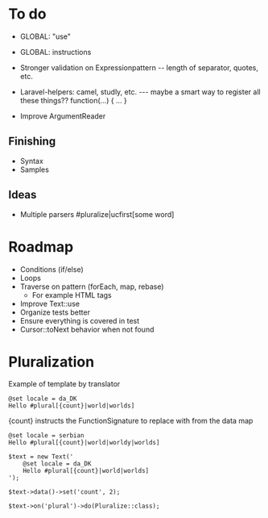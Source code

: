 # To do

* GLOBAL: "use"
* GLOBAL: instructions

* Stronger validation on Expressionpattern -- length of separator, quotes, etc.

* Laravel-helpers: camel, studly, etc. --- maybe a smart way to register all these things?? function(...) { ... }

* Improve ArgumentReader

## Finishing
* Syntax
* Samples

## Ideas
* Multiple parsers #pluralize|ucfirst[some word]

# Roadmap
* Conditions (if/else)
* Loops
* Traverse on pattern (forEach, map, rebase)
	* For example HTML tags
* Improve Text::use
* Organize tests better
* Ensure everything is covered in test
* Cursor::toNext behavior when not found

# Pluralization

Example of template by translator

```
@set locale = da_DK
Hello #plural[{count}|world|worlds]
```
{count} instructs the FunctionSignature to replace with from the data map

```
@set locale = serbian
Hello #plural[{count}|world|worldy|worlds]
```

```
$text = new Text('
	@set locale = da_DK
	Hello #plural[{count}|world|worlds]
');

$text->data()->set('count', 2);

$text->on('plural')->do(Pluralize::class);
```